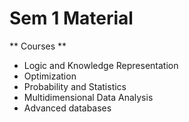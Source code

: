 Sem 1 Material
======

** Courses **

- Logic and Knowledge Representation
- Optimization
- Probability and Statistics
- Multidimensional Data Analysis
- Advanced databases
